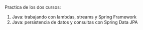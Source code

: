 Practica de los dos cursos: 
1. Java: trabajando con lambdas, streams y Spring Framework
2.  Java: persistencia de datos y consultas con Spring Data JPA
      
